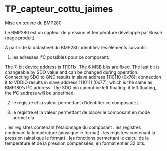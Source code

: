 # TP_capteur_cottu_jaimes
 
Mise en œuvre du BMP280

Le BMP280 est un capteur de pression et température développé par Bosch (page produit).

À partir de la datasheet du BMP280, identifiez les éléments suivants:

1. les adresses I²C possibles pour ce composant:

The 7-bit device address is 111011x. The 6 MSB bits are fixed. The last bit is changeable by SDO value and can be changed during operation. Connecting SDO to GND results in slave address 1110110 (0x76); connection it to VDDIO results in slave address 1110111 (0x77), which is the same as BMP180’s I²C address. The SDO pin cannot be left floating; if left floating, the I²C address will be undefined. 

2. le registre et la valeur permettant d'identifier ce composant:
j


3. le registre et la valeur permettant de placer le composant en mode normal
ola

. les registres contenant l'étalonnage du composant
. les registres contenant la température (ainsi que le format)
. les registres contenant la pression (ainsi que le format)
. les fonctions permettant le calcul de la température et de la pression compensées, en format entier 32 bits.

